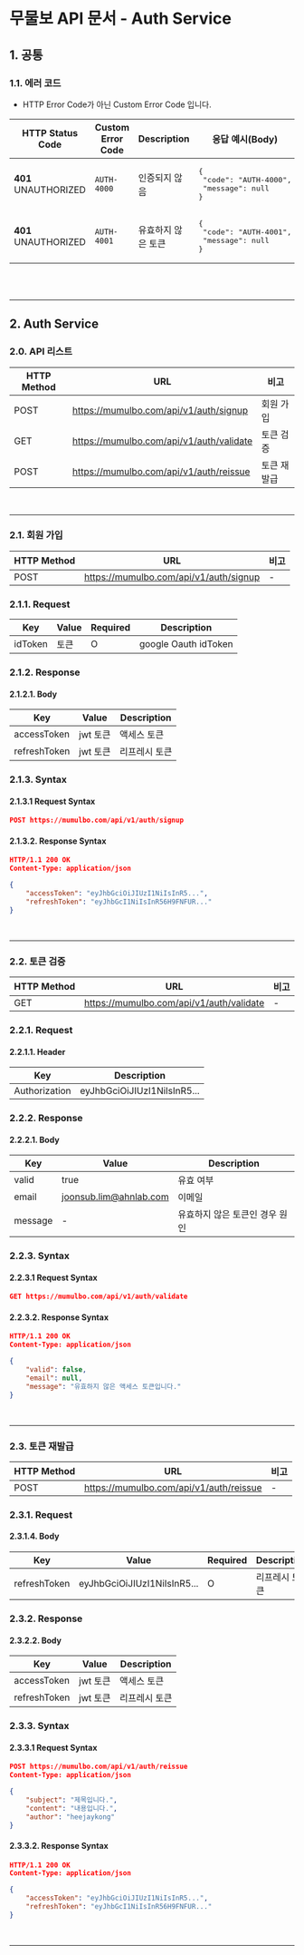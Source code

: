 # 무물보 API 문서 - Auth Service

## 1. 공통

### 1.1. 에러 코드

* HTTP Error Code가 아닌 Custom Error Code 입니다.

|HTTP Status Code|Custom Error Code|Description|응답 예시(Body)|
|------|---|---|---|
|**401** UNAUTHORIZED|`AUTH-4000`|인증되지 않음|<pre lang="json">{&#13;  "code": "AUTH-4000",&#13;  "message": null&#13;}</pre>|
|**401** UNAUTHORIZED|`AUTH-4001`|유효하지 않은 토큰|<pre lang="json">{&#13;  "code": "AUTH-4001",&#13;  "message": null&#13;}</pre>|

<br/><br/>

---

## 2. Auth Service

### 2.0. API 리스트

|HTTP Method|URL|비고|
|------|---|---|
|POST|https://mumulbo.com/api/v1/auth/signup|회원 가입|
|GET|https://mumulbo.com/api/v1/auth/validate|토큰 검증|
|POST|https://mumulbo.com/api/v1/auth/reissue|토큰 재발급|

<br/>

---

### 2.1. 회원 가입

|HTTP Method|URL|비고|
|------|---|---|
|POST|https://mumulbo.com/api/v1/auth/signup|-|

### 2.1.1. Request

|Key|Value|Required|Description|
|------|---|---|---|
|idToken|토큰|O|google Oauth idToken|


### 2.1.2. Response

#### 2.1.2.1. Body

|Key|Value|Description|
|------|---|---|
|accessToken|jwt 토큰|액세스 토큰|
|refreshToken|jwt 토큰|리프레시 토큰| 

### 2.1.3. Syntax

#### 2.1.3.1 Request Syntax

```json
POST https://mumulbo.com/api/v1/auth/signup
```

#### 2.1.3.2. Response Syntax

```json
HTTP/1.1 200 OK
Content-Type: application/json

{
    "accessToken": "eyJhbGciOiJIUzI1NiIsInR5...",
    "refreshToken": "eyJhbGcI1NiIsInR56H9FNFUR..."
}
```

<br/>

---

### 2.2. 토큰 검증

|HTTP Method|URL|비고|
|------|---|---|
|GET|https://mumulbo.com/api/v1/auth/validate|-|

### 2.2.1. Request

#### 2.2.1.1. Header
|Key|Description|
|----|----|
|Authorization|eyJhbGciOiJIUzI1NiIsInR5...|

### 2.2.2. Response

#### 2.2.2.1. Body

|Key|Value|Description|
|------|---|---|
|valid|true|유효 여부|
|email|joonsub.lim@ahnlab.com|이메일|
|message|-|유효하지 않은 토큰인 경우 원인|

### 2.2.3. Syntax

#### 2.2.3.1 Request Syntax

```json
GET https://mumulbo.com/api/v1/auth/validate
```

#### 2.2.3.2. Response Syntax

```json
HTTP/1.1 200 OK
Content-Type: application/json

{
    "valid": false,
    "email": null,
    "message": "유효하지 않은 액세스 토큰입니다."
}
```

<br/>

---

### 2.3. 토큰 재발급

|HTTP Method|URL|비고|
|------|---|---|
|POST|https://mumulbo.com/api/v1/auth/reissue|-|

### 2.3.1. Request

#### 2.3.1.4. Body

|Key|Value|Required|Description|
|------|---|---|---|
|refreshToken|eyJhbGciOiJIUzI1NiIsInR5...|O|리프레시 토큰|

### 2.3.2. Response

#### 2.3.2.2. Body

|Key|Value|Description|
|------|---|---|
|accessToken|jwt 토큰|액세스 토큰|
|refreshToken|jwt 토큰|리프레시 토큰| 

### 2.3.3. Syntax

#### 2.3.3.1 Request Syntax

```json
POST https://mumulbo.com/api/v1/auth/reissue
Content-Type: application/json

{
    "subject": "제목입니다.",
    "content": "내용입니다.",
    "author": "heejaykong"
}
```

#### 2.3.3.2. Response Syntax

```json
HTTP/1.1 200 OK
Content-Type: application/json

{
    "accessToken": "eyJhbGciOiJIUzI1NiIsInR5...",
    "refreshToken": "eyJhbGcI1NiIsInR56H9FNFUR..."
}
```

<br/>

---